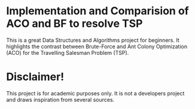 # Implementation and Comparision of ACO and BF to resolve TSP
This is a great Data Structures and Algorithms project for beginners. It highlights the contrast between Brute-Force and Ant Colony Optimization (ACO) for the Travelling Salesman Problem (TSP). 

# Disclaimer!
This project is for academic purposes only. It is not a developers project and draws inspiration from several sources.
